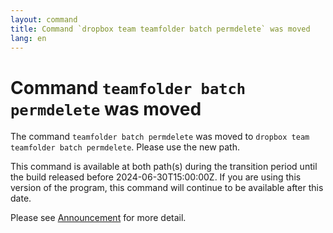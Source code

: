 ```yaml
---
layout: command
title: Command `dropbox team teamfolder batch permdelete` was moved
lang: en
---
```


# Command `teamfolder batch permdelete` was moved

The command `teamfolder batch permdelete` was moved to `dropbox team teamfolder batch permdelete`. Please use the new path.

This command is available at both path(s) during the transition period until the build released before 2024-06-30T15:00:00Z. If you are using this version of the program, this command will continue to be available after this date.

Please see [Announcement](https://github.com/watermint/toolbox/discussions/799) for more detail.


